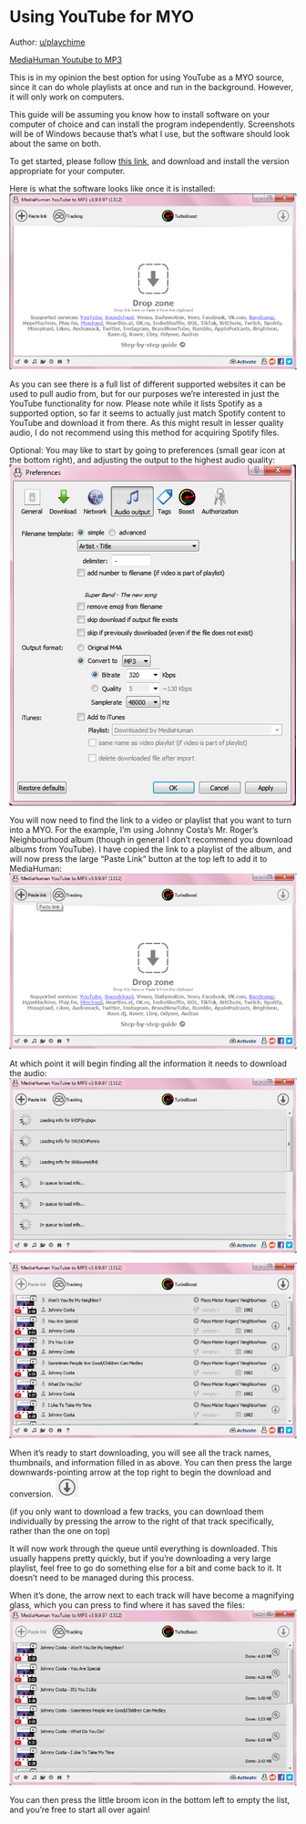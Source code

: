 # Using YouTube for MYO

Author: [u/playchime](https://www.reddit.com/u/playchime)

[MediaHuman Youtube to MP3](https://www.mediahuman.com/youtube-to-mp3/32/)

This is in my opinion the best option for using YouTube as a MYO source, since it can do whole playlists at once and run in the background. However, it will only work on computers.  

This guide will be assuming you know how to install software on your computer of choice and can install the program independently. Screenshots will be of Windows because that’s what I use, but the software should look about the same on both.

To get started, please follow [this link](https://www.mediahuman.com/youtube-to-mp3/32/), and download and install the version appropriate for your computer.  

Here is what the software looks like once it is installed:
![uyfm_01.png](../../img/uyfm_01.png)

As you can see there is a full list of different supported websites it can be used to pull audio from, but for our purposes we’re interested in just the YouTube functionality for now. Please note while it lists Spotify as a supported option, so far it seems to actually just match Spotify content to YouTube and download it from there. As this might result in lesser quality audio, I do not recommend using this method for acquiring Spotify files.

Optional: You may like to start by going to preferences (small gear icon at the bottom right), and adjusting the output to the highest audio quality:
![uyfm_02.png](../../img/uyfm_02.png)

You will now need to find the link to a video or playlist that you want to turn into a MYO. For the example, I’m using Johnny Costa’s Mr. Roger’s Neighbourhood album (though in general I don’t recommend you download albums from YouTube). I have copied the link to a playlist of the album, and will now press the large “Paste Link” button at the top left to add it to MediaHuman:
![uyfm_03.png](../../img/uyfm_03.png)

At which point it will begin finding all the information it needs to download the audio:
![uyfm_04.png](../../img/uyfm_04.png)

![uyfm_05.png](../../img/uyfm_05.png)

When it’s ready to start downloading, you will see all the track names, thumbnails, and information filled in as above. You can then press the large downwards-pointing arrow at the top right to begin the download and conversion.
![uyfm_06.png](../../img/uyfm_06.png)

(if you only want to download a few tracks, you can download them individually by pressing the arrow to the right of that track specifically, rather than the one on top)  

It will now work through the queue until everything is downloaded. This usually happens pretty quickly, but if you’re downloading a very large playlist, feel free to go do something else for a bit and come back to it. It doesn’t need to be managed during this process.  

When it’s done, the arrow next to each track will have become a magnifying glass, which you can press to find where it has saved the files:
![uyfm_07.png](../../img/uyfm_07.png)

You can then press the little broom icon in the bottom left to empty the list, and you’re free to start all over again!